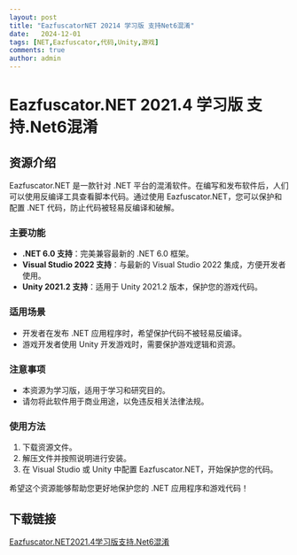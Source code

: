 ```yaml
---
layout: post
title: "EazfuscatorNET 20214 学习版 支持Net6混淆"
date:   2024-12-01
tags: [NET,Eazfuscator,代码,Unity,游戏]
comments: true
author: admin
---
```

# Eazfuscator.NET 2021.4 学习版 支持.Net6混淆

## 资源介绍

Eazfuscator.NET 是一款针对 .NET 平台的混淆软件。在编写和发布软件后，人们可以使用反编译工具查看脚本代码。通过使用 Eazfuscator.NET，您可以保护和配置 .NET 代码，防止代码被轻易反编译和破解。

### 主要功能

- **.NET 6.0 支持**：完美兼容最新的 .NET 6.0 框架。
- **Visual Studio 2022 支持**：与最新的 Visual Studio 2022 集成，方便开发者使用。
- **Unity 2021.2 支持**：适用于 Unity 2021.2 版本，保护您的游戏代码。

### 适用场景

- 开发者在发布 .NET 应用程序时，希望保护代码不被轻易反编译。
- 游戏开发者使用 Unity 开发游戏时，需要保护游戏逻辑和资源。

### 注意事项

- 本资源为学习版，适用于学习和研究目的。
- 请勿将此软件用于商业用途，以免违反相关法律法规。

### 使用方法

1. 下载资源文件。
2. 解压文件并按照说明进行安装。
3. 在 Visual Studio 或 Unity 中配置 Eazfuscator.NET，开始保护您的代码。

希望这个资源能够帮助您更好地保护您的 .NET 应用程序和游戏代码！

## 下载链接

[Eazfuscator.NET2021.4学习版支持.Net6混淆](https://pan.quark.cn/s/d4504a1c26e7)